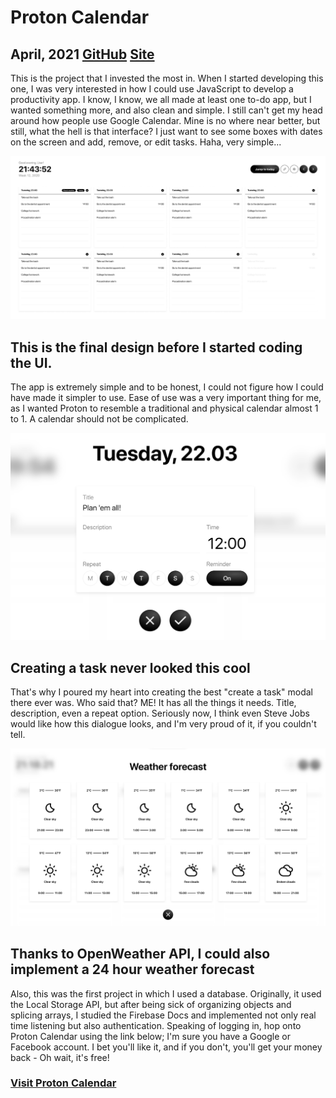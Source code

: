 # Proton Calendar

## April, 2021 [GitHub](https://github.com/vlad-solomon/proton-calendar) [Site](https://vlad-solomon.github.io/proton-calendar/)

This is the project that I invested the most in. When I started developing this one, I was very interested in how I could use JavaScript to develop a productivity app. I know, I know, we all made at least one to-do app, but I wanted something more, and also clean and simple. I still can't get my head around how people use Google Calendar. Mine is no where near better, but still, what the hell is that interface? I just want to see some boxes with dates on the screen and add, remove, or edit tasks. Haha, very simple...

<img src="img/Home.png">

## This is the final design before I started coding the UI.

The app is extremely simple and to be honest, I could not figure how I could have made it simpler to use. Ease of use was a very important thing for me, as I wanted Proton to resemble a traditional and physical calendar almost 1 to 1. A calendar should not be complicated.

<img src="img/task.png">

## Creating a task never looked this cool

That's why I poured my heart into creating the best "create a task" modal there ever was. Who said that? ME! It has all the things it needs. Title, description, even a repeat option. Seriously now, I think even Steve Jobs would like how this dialogue looks, and I'm very proud of it, if you couldn't tell.

<img src="img/weather.png">

## Thanks to OpenWeather API, I could also implement a 24 hour weather forecast

Also, this was the first project in which I used a database. Originally, it used the Local Storage API, but after being sick of organizing objects and splicing arrays, I studied the Firebase Docs and implemented not only real time listening but also authentication. Speaking of logging in, hop onto Proton Calendar using the link below; I'm sure you have a Google or Facebook account. I bet you'll like it, and if you don't, you'll get your money back - Oh wait, it's free!

### [Visit Proton Calendar](https://vlad-solomon.github.io/proton-calendar/)
